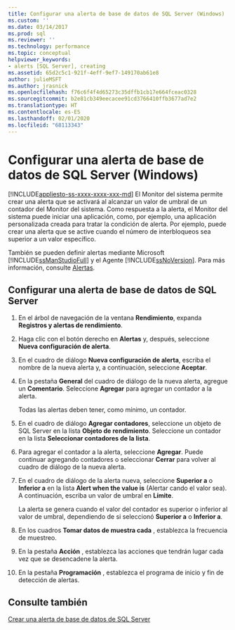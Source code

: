```yaml
---
title: Configurar una alerta de base de datos de SQL Server (Windows) | Microsoft Docs
ms.custom: ''
ms.date: 03/14/2017
ms.prod: sql
ms.reviewer: ''
ms.technology: performance
ms.topic: conceptual
helpviewer_keywords:
- alerts [SQL Server], creating
ms.assetid: 65d2c5c1-921f-4eff-9ef7-149170ab61e8
author: julieMSFT
ms.author: jrasnick
ms.openlocfilehash: f76c6f4f4d65273c35dffb1cb17e664fceac0328
ms.sourcegitcommit: b2e81cb349eecacee91cd3766410ffb3677ad7e2
ms.translationtype: HT
ms.contentlocale: es-ES
ms.lasthandoff: 02/01/2020
ms.locfileid: "68113343"
---
```

# <a name="set-up-a-sql-server-database-alert-windows"></a>Configurar una alerta de base de datos de SQL Server (Windows)
[!INCLUDE[appliesto-ss-xxxx-xxxx-xxx-md](../../includes/appliesto-ss-xxxx-xxxx-xxx-md.md)]
  El Monitor del sistema permite crear una alerta que se activará al alcanzar un valor de umbral de un contador del Monitor del sistema. Como respuesta a la alerta, el Monitor del sistema puede iniciar una aplicación, como, por ejemplo, una aplicación personalizada creada para tratar la condición de alerta. Por ejemplo, puede crear una alerta que se active cuando el número de interbloqueos sea superior a un valor específico. 
  
 También se pueden definir alertas mediante Microsoft [!INCLUDE[ssManStudioFull](../../includes/ssmanstudiofull-md.md)] y el Agente [!INCLUDE[ssNoVersion](../../includes/ssnoversion-md.md)]. Para más información, consulte [Alertas](../../ssms/agent/alerts.md).  
  
## <a name="set-up-a-sql-server-database-alert"></a>Configurar una alerta de base de datos de SQL Server  
  
1. En el árbol de navegación de la ventana **Rendimiento**, expanda **Registros y alertas de rendimiento**.  
  
2. Haga clic con el botón derecho en **Alertas** y, después, seleccione **Nueva configuración de alerta**.
  
3. En el cuadro de diálogo **Nueva configuración de alerta**, escriba el nombre de la nueva alerta y, a continuación, seleccione **Aceptar**.  
  
4. En la pestaña **General** del cuadro de diálogo de la nueva alerta, agregue un **Comentario**. Seleccione **Agregar** para agregar un contador a la alerta.  
  
     Todas las alertas deben tener, como mínimo, un contador.  
  
5. En el cuadro de diálogo **Agregar contadores**, seleccione un objeto de SQL Server en la lista **Objeto de rendimiento**. Seleccione un contador en la lista **Seleccionar contadores de la lista**.  
  
6. Para agregar el contador a la alerta, seleccione **Agregar**. Puede continuar agregando contadores o seleccionar **Cerrar** para volver al cuadro de diálogo de la nueva alerta.  
  
7. En el cuadro de diálogo de la alerta nueva, seleccione **Superior a** o **Inferior a** en la lista **Alert when the value is** (Alertar cando el valor sea). A continuación, escriba un valor de umbral en **Límite**.  
  
     La alerta se genera cuando el valor del contador es superior o inferior al valor de umbral, dependiendo de si seleccionó **Superior a** o **Inferior a**.  
  
8. En los cuadros **Tomar datos de muestra cada** , establezca la frecuencia de muestreo.  
  
9. En la pestaña **Acción** , establezca las acciones que tendrán lugar cada vez que se desencadene la alerta.  
  
10. En la pestaña **Programación** , establezca el programa de inicio y fin de detección de alertas.  
  
## <a name="see-also"></a>Consulte también  
 [Crear una alerta de base de datos de SQL Server](../../relational-databases/performance-monitor/create-a-sql-server-database-alert.md)  
  
  
